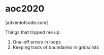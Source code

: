 # aoc2020
[adventofcode.com]

Things that tripped me up:

1. One-off errors in loops
1. Keeping track of boundaries in grids/lists
